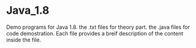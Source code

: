# Java_1.8
Demo programs for Java 1.8.
the .txt files for theory part.
the .java files for code demostration.
Each file provides a breif description of the content inside the file.
